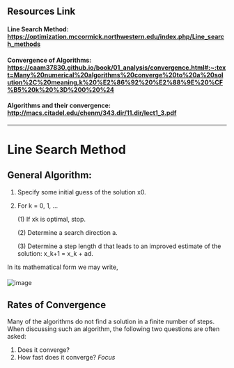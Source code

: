 ## Resources Link
#### Line Search Method: https://optimization.mccormick.northwestern.edu/index.php/Line_search_methods     
#### Convergence of Algorithms: https://caam37830.github.io/book/01_analysis/convergence.html#:~:text=Many%20numerical%20algorithms%20converge%20to%20a%20solution%2C%20meaning,k%20%E2%86%92%20%E2%88%9E%20%CF%B5%20k%20%3D%200%20%24      
#### Algorithms and their convergence: http://macs.citadel.edu/chenm/343.dir/11.dir/lect1_3.pdf      
___________________________________________________________________________________________________________________________________________________________________________________


# Line Search Method
## General Algorithm:
1. Specify some initial guess of the solution x0.
2. For k = 0, 1, ...
    
    (1) If xk is optimal, stop.
    
    (2) Determine a search direction a.
    
    (3) Determine a step length d that leads to an improved estimate of the solution: x_k+1 = x_k + ad. 
    
In its mathematical form we may write, 
####
![image](https://user-images.githubusercontent.com/88390140/131276691-f573ac2d-ed56-4795-881c-cc7e2529014b.png) 


## Rates of Convergence 
Many of the algorithms do not find a solution in a finite number of steps. 
When discussing such an algorithm, the following two questions are often asked:
1. Does it converge?
2. How fast does it converge? *Focus*

